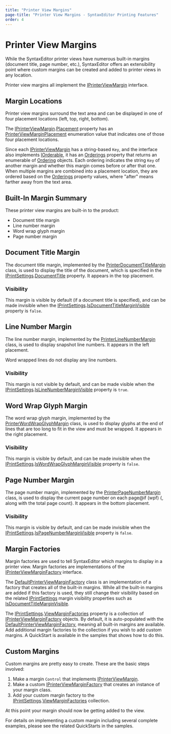 ```yaml
---
title: "Printer View Margins"
page-title: "Printer View Margins - SyntaxEditor Printing Features"
order: 4
---
```

# Printer View Margins

While the SyntaxEditor printer views have numerous built-in margins (document title, page number, etc.), SyntaxEditor offers an extensibility point where custom margins can be created and added to printer views in any location.

Printer view margins all implement the [IPrinterViewMargin](xref:@ActiproUIRoot.Controls.SyntaxEditor.Margins.IPrinterViewMargin) interface.

## Margin Locations

Printer view margins surround the text area and can be displayed in one of four placement locations (left, top, right, bottom).

The [IPrinterViewMargin](xref:@ActiproUIRoot.Controls.SyntaxEditor.Margins.IPrinterViewMargin).[Placement](xref:@ActiproUIRoot.Controls.SyntaxEditor.Margins.IPrinterViewMargin.Placement) property has an [PrinterViewMarginPlacement](xref:@ActiproUIRoot.Controls.SyntaxEditor.Margins.PrinterViewMarginPlacement) enumeration value that indicates one of those four placement locations.

Since each [IPrinterViewMargin](xref:@ActiproUIRoot.Controls.SyntaxEditor.Margins.IPrinterViewMargin) has a string-based `Key`, and the interface also implements [IOrderable](xref:ActiproSoftware.Text.Utility.IOrderable), it has an [Orderings](xref:ActiproSoftware.Text.Utility.IOrderable.Orderings) property that returns an enumerable of [Ordering](xref:ActiproSoftware.Text.Utility.Ordering) objects.  Each ordering indicates the string `Key` of another margin and whether this margin comes before or after that one.  When multiple margins are combined into a placement location, they are ordered based on the [Orderings](xref:ActiproSoftware.Text.Utility.IOrderable.Orderings) property values, where "after" means farther away from the text area.

## Built-In Margin Summary

These printer view margins are built-in to the product:

- Document title margin
- Line number margin
- Word wrap glyph margin
- Page number margin

## Document Title Margin

The document title margin, implemented by the [PrinterDocumentTitleMargin](xref:@ActiproUIRoot.Controls.SyntaxEditor.Primitives.PrinterDocumentTitleMargin) class, is used to display the title of the document, which is specified in the [IPrintSettings](xref:@ActiproUIRoot.Controls.SyntaxEditor.IPrintSettings).[DocumentTitle](xref:@ActiproUIRoot.Controls.SyntaxEditor.IPrintSettings.DocumentTitle) property.  It appears in the top placement.

### Visibility

This margin is visible by default (if a document title is specified), and can be made invisible when the [IPrintSettings](xref:@ActiproUIRoot.Controls.SyntaxEditor.IPrintSettings).[IsDocumentTitleMarginVisible](xref:@ActiproUIRoot.Controls.SyntaxEditor.IPrintSettings.IsDocumentTitleMarginVisible) property is `false`.

## Line Number Margin

The line number margin, implemented by the [PrinterLineNumberMargin](xref:@ActiproUIRoot.Controls.SyntaxEditor.Primitives.PrinterLineNumberMargin) class, is used to display snapshot line numbers.  It appears in the left placement.

Word wrapped lines do not display any line numbers.

### Visibility

This margin is not visible by default, and can be made visible when the [IPrintSettings](xref:@ActiproUIRoot.Controls.SyntaxEditor.IPrintSettings).[IsLineNumberMarginVisible](xref:@ActiproUIRoot.Controls.SyntaxEditor.IPrintSettings.IsLineNumberMarginVisible) property is `true`.

## Word Wrap Glyph Margin

The word wrap glyph margin, implemented by the [PrinterWordWrapGlyphMargin](xref:@ActiproUIRoot.Controls.SyntaxEditor.Primitives.PrinterWordWrapGlyphMargin) class, is used to display glyphs at the end of lines that are too long to fit in the view and must be wrapped.  It appears in the right placement.

### Visibility

This margin is visible by default, and can be made invisible when the [IPrintSettings](xref:@ActiproUIRoot.Controls.SyntaxEditor.IPrintSettings).[IsWordWrapGlyphMarginVisible](xref:@ActiproUIRoot.Controls.SyntaxEditor.IPrintSettings.IsWordWrapGlyphMarginVisible) property is `false`.

## Page Number Margin

The page number margin, implemented by the [PrinterPageNumberMargin](xref:@ActiproUIRoot.Controls.SyntaxEditor.Primitives.PrinterPageNumberMargin) class, is used to display the current page number on each page@if (wpf) {, along with the total page count}.  It appears in the bottom placement.

### Visibility

This margin is visible by default, and can be made invisible when the [IPrintSettings](xref:@ActiproUIRoot.Controls.SyntaxEditor.IPrintSettings).[IsPageNumberMarginVisible](xref:@ActiproUIRoot.Controls.SyntaxEditor.IPrintSettings.IsPageNumberMarginVisible) property is `false`.

## Margin Factories

Margin factories are used to tell SyntaxEditor which margins to display in a printer view.  Margin factories are implementations of the [IPrinterViewMarginFactory](xref:@ActiproUIRoot.Controls.SyntaxEditor.Margins.IPrinterViewMarginFactory) interface.

The [DefaultPrinterViewMarginFactory](xref:@ActiproUIRoot.Controls.SyntaxEditor.Margins.Implementation.DefaultPrinterViewMarginFactory) class is an implementation of a factory that creates all of the built-in margins.  While all the built-in margins are added if this factory is used, they still change their visibility based on the related [IPrintSettings](xref:@ActiproUIRoot.Controls.SyntaxEditor.IPrintSettings) margin visibility properties such as [IsDocumentTitleMarginVisible](xref:@ActiproUIRoot.Controls.SyntaxEditor.IPrintSettings.IsDocumentTitleMarginVisible).

The [IPrintSettings](xref:@ActiproUIRoot.Controls.SyntaxEditor.IPrintSettings).[ViewMarginFactories](xref:@ActiproUIRoot.Controls.SyntaxEditor.IPrintSettings.ViewMarginFactories) property is a collection of [IPrinterViewMarginFactory](xref:@ActiproUIRoot.Controls.SyntaxEditor.Margins.IPrinterViewMarginFactory) objects.  By default, it is auto-populated with the [DefaultPrinterViewMarginFactory](xref:@ActiproUIRoot.Controls.SyntaxEditor.Margins.Implementation.DefaultPrinterViewMarginFactory), meaning all built-in margins are available.  Add additional margin factories to the collection if you wish to add custom margins.  A QuickStart is available in the samples that shows how to do this.

## Custom Margins

Custom margins are pretty easy to create.  These are the basic steps involved:

1. Make a margin `Control` that implements [IPrinterViewMargin](xref:@ActiproUIRoot.Controls.SyntaxEditor.Margins.IPrinterViewMargin).
1. Make a custom [IPrinterViewMarginFactory](xref:@ActiproUIRoot.Controls.SyntaxEditor.Margins.IPrinterViewMarginFactory) that creates an instance of your margin class.
1. Add your custom margin factory to the [IPrintSettings](xref:@ActiproUIRoot.Controls.SyntaxEditor.IPrintSettings).[ViewMarginFactories](xref:@ActiproUIRoot.Controls.SyntaxEditor.IPrintSettings.ViewMarginFactories) collection.

At this point your margin should now be getting added to the view.

For details on implementing a custom margin including several complete examples, please see the related QuickStarts in the samples.
